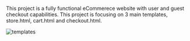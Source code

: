 This project is a fully functional eCommerece website with user and guest checkout capabilities.
This project is focusing on 3 main templates, store.html, cart.html and checkout.html. 

![templates](https://stepswithcode.s3-us-west-2.amazonaws.com/introduction/5%2Btemplate%2Bdiagram.png "template")
